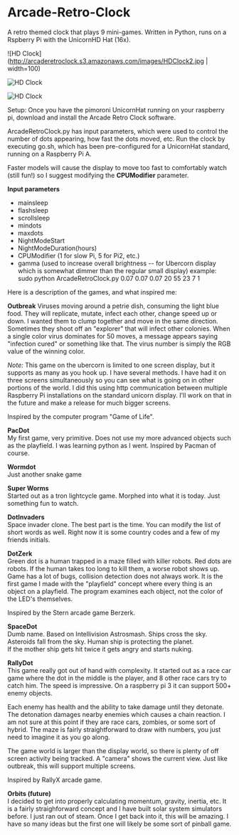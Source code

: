 # Arcade-Retro-Clock
A retro themed clock that plays 9 mini-games.  Written in Python, runs on a Rspberry Pi with the UnicornHD Hat (16x).


![HD Clock](http://arcaderetroclock.s3.amazonaws.com/images/HDClock2.jpg | width=100)

![HD Clock](http://arcaderetroclock.s3.amazonaws.com/images/HDClock1.jpg)

![HD Clock](http://arcaderetroclock.s3.amazonaws.com/images/HDClock3.jpg)





Setup:
Once you have the pimoroni UnicornHat running on your raspberry pi, download and install the Arcade Retro Clock software.

ArcadeRetroClock.py has input parameters, which were used to control the number of dots appearing, how fast the dots moved, etc.  Run the clock by executing go.sh, which has been pre-configured for a UnicornHat standard, running on a Raspberry Pi A. 

Faster models will cause the display to move too fast to comfortably watch (still fun!) so I suggest modifying the **CPUModifier** parameter.

**Input parameters**
* mainsleep
* flashsleep
* scrollsleep
* mindots 
* maxdots 
* NightModeStart
* NightModeDuration(hours)
* CPUModifier (1 for slow Pi, 5 for Pi2, etc.)
* gamma (used to increase overall brightness -- for Ubercorn display which is somewhat dimmer than the regular small display)
example:  sudo python ArcadeRetroClock.py 0.07 0.07 0.07 20 55 23 7 1



Here is a description of the games, and what inspired me:

**Outbreak**
 Viruses moving around a petrie dish, consuming the light blue food.  They will replicate, mutate, infect each other, change speed up or down.  I wanted them to clump together and move in the same direction.  Sometimes they shoot off an "explorer" that will infect other colonies.  When a single color virus dominates for 50 moves, a message appears saying "infection cured" or something like that.  The virus number is simply the RGB value of the winning color.

*Note:* This game on the ubercorn is limited to one screen display, but it supports as many as you hook up.  I have several methods.  I have had it on three screens simultaneously so you can see what is going on in other portions of the world.  I did this using http communication between multiple Raspberry Pi installations on the standard unicorn display.  I'll work on that in the future and make a release for much bigger screens.

Inspired by the computer program "Game of Life".

**PacDot**<br>
My first game, very primitive.  Does not use my more advanced objects such as the playfield.  I was learning python as I went.
Inspired by Pacman of course.

**Wormdot**<br>
Just another snake game

**Super Worms**<br>
Started out as a tron lightcycle game.  Morphed into what it is today.  Just something fun to watch.

**DotInvaders**<br>
Space invader clone.  The best part is the time.  You can modify the list of short words as well.  Right now it is some country codes and a few of my friends initials.

**DotZerk**<br>
Green dot is a human trapped in a maze filled with killer robots.  Red dots are robots.  If the human takes too long to kill them, a worse robot shows up.
Game has a lot of bugs, collision detection does not always work.  It is the first game I made with the "playfield" concept where every thing is an object on a playfield.  The program examines each object, not the color of the LED's themselves.

Inspired by the Stern arcade game Berzerk.

**SpaceDot**<br>
Dumb name.  Based on Intellivision Astrosmash.  Ships cross the sky.  Asteroids fall from the sky.  Human ship is protecting the planet.  
If the mother ship gets hit twice it gets angry and starts nuking.

**RallyDot**<br>
This game really got out of hand with complexity.  It started out as a race car game where the dot in the middle is the player, and 8 other race cars try to catch him.  The speed is impressive.  On a raspberry pi 3 it can support 500+ enemy objects.

Each enemy has health and the ability to take damage until they detonate.  The detonation damages nearby enemies which causes a chain reaction.  I am not sure at this point if they are race cars, zombies, or some sort of hybrid.  The maze is fairly straightforward to draw with numbers, you just need to imagine it as you go along.

The game world is larger than the display world, so there is plenty of off screen activity being tracked.  A "camera" shows the current view.  Just like outbreak, this will support multiple screens.

Inspired by RallyX arcade game.


**Orbits (future)**<br>
I decided to get into properly calculating momentum, gravity, inertia, etc.  It is a fairly straighforward concept and I have built solar system simulators before.  I just ran out of steam.  Once I get back into it, this will be amazing.  I have so many ideas but the first one will likely be some sort of pinball game.

